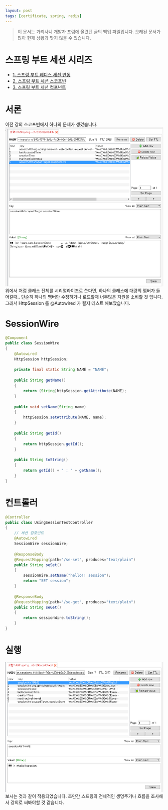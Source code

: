 ```yaml
---
layout: post
tags: [certificate, spring, redis]
---
```


> 이 문서는 가리사니 개발자 포럼에 올렸던 글의 백업 파일입니다.
오래된 문서가 많아 현재 상황과 맞지 않을 수 있습니다.


# 스프링 부트 세션 시리즈
- [1. 스프링 부트 레디스 세션 연동](/2016/07/20/%EB%B0%B1%EC%97%85-%EA%B0%80%EB%A6%AC%EC%82%AC%EB%8B%88-%EC%8A%A4%ED%94%84%EB%A7%81-%EB%B6%80%ED%8A%B8-%EB%A0%88%EB%94%94%EC%8A%A4-%EC%84%B8%EC%85%98-%EC%97%B0%EB%8F%99.html)
- [2. 스프링 부트 세션 스코프빈](/2016/07/20/%EB%B0%B1%EC%97%85-%EA%B0%80%EB%A6%AC%EC%82%AC%EB%8B%88-%EC%8A%A4%ED%94%84%EB%A7%81-%EB%B6%80%ED%8A%B8-%EC%84%B8%EC%85%98-%EC%8A%A4%EC%BD%94%ED%94%84%EB%B9%88.html)
- [3. 스프링 부트 세션 컴포넌트](/2016/07/20/%EB%B0%B1%EC%97%85-%EA%B0%80%EB%A6%AC%EC%82%AC%EB%8B%88-%EC%8A%A4%ED%94%84%EB%A7%81-%EB%B6%80%ED%8A%B8-%EC%84%B8%EC%85%98-%EC%BB%B4%ED%8F%AC%EB%84%8C%ED%8A%B8.html)

# 서론
이전 강의 스코프빈에서 하나의 문제가 생겼습니다.
![](/file/old/153.png)
위에서 처럼 클래스 전체를 시리얼라이즈로 쓴다면, 하나의 클래스에 대량의 맴버가 들어갈때.. 단순히 하나의 맴버만 수정하거나 로드할때 너무많은 자원을 소비할 것 입니다.
그래서 HttpSession 를 @Autowired 가 될지 테스트 해보았습니다.


# SessionWire
``` java
@Component
public class SessionWire
{
	@Autowired
	HttpSession httpSession;

	private final static String NAME = "NAME";

	public String getName()
	{
		return (String)httpSession.getAttribute(NAME);
	}

	public void setName(String name)
	{
		httpSession.setAttribute(NAME, name);
	}

	public String getId()
	{
		return httpSession.getId();
	}

	public String toString()
	{
		return getId() + " : " + getName();
	}
}
```


# 컨트롤러
``` java
@Controller
public class UsingSessionTestController
{
	// 세션 컴포넌트
	@Autowired
	SessionWire sessionWire;

	@ResponseBody
	@RequestMapping(path="/se-set", produces="text/plain")
	public String seSet()
	{
		sessionWire.setName("hello!! session");
		return "SET session";
	}

	@ResponseBody
	@RequestMapping(path="/se-get", produces="text/plain")
	public String seGet()
	{
		return sessionWire.toString();
	}
}
```


# 실행
![](/file/old/154.png)
보시는 것과 같이 적용되었습니다.
조만간 스프링의 전체적인 생명주기나 흐름을 조사해서 강의로 써봐야할 것 같습니다.